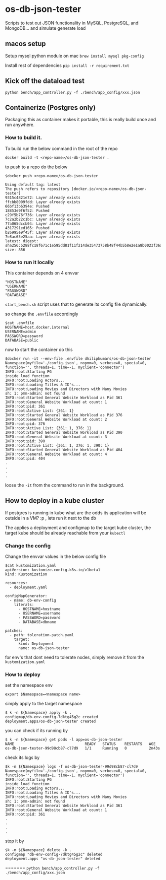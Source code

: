# os-db-json-tester
Scripts to test out JSON functionality in MySQL, PostgreSQL, and MongoDB... and simulate generate load


## macos setup

Setup mysql python module on mac
`brew install mysql pkg-config`

Install rest of dependencies
`pip install -r requirement.txt`

## Kick off the dataload test
`python bench/app_controller.py -f ./bench/app_config/xxx.json`

## Containerize (Postgres only)

Packaging this as container makes it portable, this is really build once and run anywhere.  


### How to build it.

To build run the below command in the root of the repo

```
docker build -t <repo-name>/os-db-json-tester .
```

to push to a repo do the below
```
$docker push <repo-name>/os-db-json-tester

Using default tag: latest
The push refers to repository [docker.io/<repo-name>/os-db-json-tester]
9315c4821e72: Layer already exists 
ffcbb8009fdd: Layer already exists 
66bf13b6394e: Pushed 
18853e9f6f52: Pushed 
c29f5b76f736: Layer already exists 
7c2a2b22c1bc: Layer already exists 
77a065dccb04: Layer already exists 
4317291ed165: Pushed 
b26995e9f45f: Layer already exists 
7e8ac65e25aa: Layer already exists 
latest: digest: sha256:5288fc18f671c1e595dd81f11f214de35473758b48f44b5b8e2e1a8b0023f36a size: 856
```

### How to run it locally

This container depends on 4 envvar

```
"HOSTNAME" 
"USERNAME" 
"PASSWORD" 
"DATABASE" 
```

`start_bench.sh` script uses that to generate its config file dynamically. 

so change the `.envfile` accordingly
```
$cat .envfile 
HOSTNAME=host.docker.internal
USERNAME=admin
PASSWORD=password
DATABASE=public
```

now to start the container do this
```
$docker run -it --env-file .envfile dhilipkumars/os-db-json-tester 
Namespace(myfile='./config.json', nopmm=0, verbose=0, special=0, function='', threads=1, time=-1, myclient='connector')
INFO:root:Starting PG
inside load function
INFO:root:Loading Actors...
INFO:root:Loading Titles & ID's...
INFO:root:Loading Movies and Directors with Many Movies
sh: 1: pmm-admin: not found
INFO:root:Started General Website Workload as Pid 361
INFO:root:General Website Workload at count: 1
INFO:root:pid: 361
INFO:root:Active List: {361: 1}
INFO:root:Started General Website Workload as Pid 376
INFO:root:General Website Workload at count: 2
INFO:root:pid: 376
INFO:root:Active List: {361: 1, 376: 1}
INFO:root:Started General Website Workload as Pid 390
INFO:root:General Website Workload at count: 3
INFO:root:pid: 390
INFO:root:Active List: {361: 1, 376: 1, 390: 1}
INFO:root:Started General Website Workload as Pid 404
INFO:root:General Website Workload at count: 4
INFO:root:pid: 404
.
.
.
.

```
loose the `-it` from the command to run in the background.

## How to deploy in a kube cluster

If postgres is running in kube what are the odds its application will be outside in a VM? :p , lets run it next to the db

The applies a deployment and configmap to the target kube cluster, the target kube should be already reachable from your `kubectl`

### Change the config


Change the envvar values in the below config file
```
$cat kustomization.yaml 
apiVersion: kustomize.config.k8s.io/v1beta1
kind: Kustomization

resources:
  - deployment.yaml

configMapGenerator:
  - name: db-env-config
    literals:
      - HOSTNAME=hostname
      - USERNAME=username
      - PASSWORD=password
      - DATABASE=dbname

patches:
  - path: toleration-patch.yaml
    target:
      kind: Deployment
      name: os-db-json-tester

```
for env's that dont need to tolerate nodes, simply remove it from the `kustomization.yaml`

### How to deploy

set the namespace env
```
export $Namespace=<namespace name>
```

simply apply to the target namespace

```
$ k -n ${Namespace} apply -k .
configmap/db-env-config-7dktg45g2c created
deployment.apps/os-db-json-tester created
```

you can check if its running by
```
$ k -n ${Namespace} get pods -l app=os-db-json-tester
NAME                                READY   STATUS    RESTARTS   AGE
os-db-json-tester-99d98cb87-cl7d9   1/1     Running   0          2m43s
```

check its logs by 

```
$k -n ${Namespace} logs -f os-db-json-tester-99d98cb87-cl7d9
Namespace(myfile='./config.json', nopmm=0, verbose=0, special=0, function='', threads=1, time=-1, myclient='connector')
INFO:root:Starting PG
inside load function
INFO:root:Loading Actors...
INFO:root:Loading Titles & ID's...
INFO:root:Loading Movies and Directors with Many Movies
sh: 1: pmm-admin: not found
INFO:root:Started General Website Workload as Pid 361
INFO:root:General Website Workload at count: 1
INFO:root:pid: 361
.
.
.
.

```
stop it by

```
$k -n ${Namespace} delete -k .
configmap "db-env-config-7dktg45g2c" deleted
deployment.apps "os-db-json-tester" deleted
```
=======
`python bench/app_controller.py -f ./bench/app_config/xxx.json`

